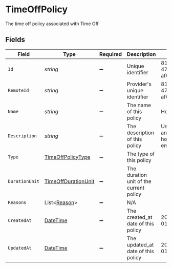 # TimeOffPolicy

The time off policy associated with Time Off


## Fields

| Field                                                                                 | Type                                                                                  | Required                                                                              | Description                                                                           | Example                                                                               |
| ------------------------------------------------------------------------------------- | ------------------------------------------------------------------------------------- | ------------------------------------------------------------------------------------- | ------------------------------------------------------------------------------------- | ------------------------------------------------------------------------------------- |
| `Id`                                                                                  | *string*                                                                              | :heavy_minus_sign:                                                                    | Unique identifier                                                                     | 8187e5da-dc77-475e-9949-af0f1fa4e4e3                                                  |
| `RemoteId`                                                                            | *string*                                                                              | :heavy_minus_sign:                                                                    | Provider's unique identifier                                                          | 8187e5da-dc77-475e-9949-af0f1fa4e4e3                                                  |
| `Name`                                                                                | *string*                                                                              | :heavy_minus_sign:                                                                    | The name of this policy                                                               | Holidays                                                                              |
| `Description`                                                                         | *string*                                                                              | :heavy_minus_sign:                                                                    | The description of this policy                                                        | Usable for regional and national holidays of employees.                               |
| `Type`                                                                                | [TimeOffPolicyType](../../Models/Components/TimeOffPolicyType.md)                     | :heavy_minus_sign:                                                                    | The type of this policy                                                               |                                                                                       |
| `DurationUnit`                                                                        | [TimeOffDurationUnit](../../Models/Components/TimeOffDurationUnit.md)                 | :heavy_minus_sign:                                                                    | The duration unit of the current policy                                               |                                                                                       |
| `Reasons`                                                                             | List<[Reason](../../Models/Components/Reason.md)>                                     | :heavy_minus_sign:                                                                    | N/A                                                                                   |                                                                                       |
| `CreatedAt`                                                                           | [DateTime](https://learn.microsoft.com/en-us/dotnet/api/system.datetime?view=net-5.0) | :heavy_minus_sign:                                                                    | The created_at date of this policy                                                    | 2021-01-01T01:01:01.000Z                                                              |
| `UpdatedAt`                                                                           | [DateTime](https://learn.microsoft.com/en-us/dotnet/api/system.datetime?view=net-5.0) | :heavy_minus_sign:                                                                    | The updated_at date of this policy                                                    | 2021-01-01T01:01:01.000Z                                                              |